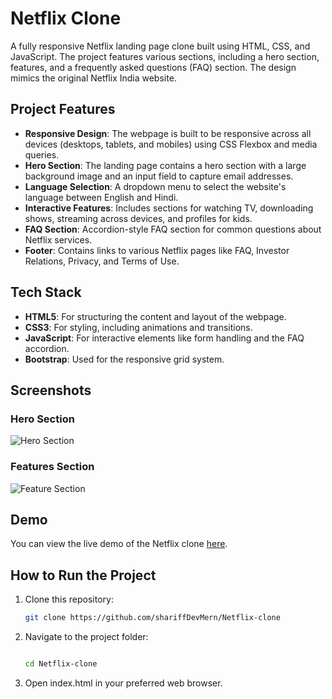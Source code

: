 # Netflix Clone

A fully responsive Netflix landing page clone built using HTML, CSS, and JavaScript. The project features various sections, including a hero section, features, and a frequently asked questions (FAQ) section. The design mimics the original Netflix India website.

## Project Features

- **Responsive Design**: The webpage is built to be responsive across all devices (desktops, tablets, and mobiles) using CSS Flexbox and media queries.
- **Hero Section**: The landing page contains a hero section with a large background image and an input field to capture email addresses.
- **Language Selection**: A dropdown menu to select the website's language between English and Hindi.
- **Interactive Features**: Includes sections for watching TV, downloading shows, streaming across devices, and profiles for kids.
- **FAQ Section**: Accordion-style FAQ section for common questions about Netflix services.
- **Footer**: Contains links to various Netflix pages like FAQ, Investor Relations, Privacy, and Terms of Use.

## Tech Stack

- **HTML5**: For structuring the content and layout of the webpage.
- **CSS3**: For styling, including animations and transitions.
- **JavaScript**: For interactive elements like form handling and the FAQ accordion.
- **Bootstrap**: Used for the responsive grid system.

## Screenshots

### Hero Section
![Hero Section](https://assets.nflxext.com/ffe/siteui/vlv3/9c5457b8-9ab0-4a04-9fc1-e608d5670f1a/710d74e0-7158-408e-8d9b-23c219dee5df/IN-en-20210719-popsignuptwoweeks-perspective_alpha_website_small.jpg)

### Features Section
![Feature Section](https://i.ibb.co/vcm2Qcq/enjoy-video-gif.gif)

## Demo

You can view the live demo of the Netflix clone [here]([https://your-netflix-clone-link.com](https://shariffdevmern.github.io/Netflix-clone/)).

## How to Run the Project

1. Clone this repository:
   ```bash
   git clone https://github.com/shariffDevMern/Netflix-clone
2. Navigate to the project folder:
   ```bash

   cd Netflix-clone
3. Open index.html in your preferred web browser.
